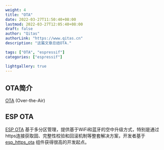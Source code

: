 ```yaml
---
weight: 4
title: "OTA"
date: 2022-03-27T11:50:40+08:00
lastmod: 2022-03-27T12:05:40+08:00
draft: false
author: "Qitas"
authorLink: "https://www.qitas.cn"
description: "这篇文章总结OTA."

tags: ["OTA", "espressif"]
categories: ["espressif"]

lightgallery: true
---
```



## OTA简介

[OTA](https://www.espressif.com/zh-hans/products/sdks/esp-idf) (Over-the-Air)

## ESP OTA

[ESP OTA](https://docs.espressif.com/projects/esp-idf/zh_CN/latest/esp32s3/api-reference/system/ota.html) 基于多分区管理，提供基于WiFi和蓝牙的空中升级方式，特别是通过https连接获取固、完整性校验和回滚机制等整套解决方案，开发者基于 [esp_https_ota](https://github.com/espressif/esp-idf) 组件获得很高的开发起点。
